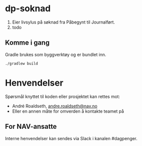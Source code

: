 # dp-soknad

1. Eier livsylus på søknad fra Påbegynt til Journalført. 
2. todo

## Komme i gang

Gradle brukes som byggverktøy og er bundlet inn.

`./gradlew build`


# Henvendelser

Spørsmål knyttet til koden eller prosjektet kan rettes mot:

* André Roaldseth, andre.roaldseth@nav.no
* Eller en annen måte for omverden å kontakte teamet på

## For NAV-ansatte

Interne henvendelser kan sendes via Slack i kanalen #dagpenger.
